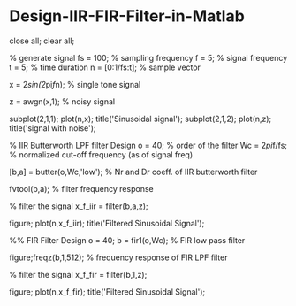 # Design-IIR-FIR-Filter-in-Matlab

close all; clear all;

% generate signal
fs = 100; % sampling frequency
f = 5;     % signal frequency
t = 5;      % time duration
n = [0:1/fs:t]; % sample vector

x = 2*sin(2*pi*f*n); % single tone signal

z = awgn(x,1);  % noisy signal

subplot(2,1,1); plot(n,x); title('Sinusoidal signal');
subplot(2,1,2); plot(n,z); title('signal with noise');

% IIR Butterworth LPF filter Design
o = 40;  % order of the filter
Wc = 2*pi*f/fs;     % normalized cut-off frequency (as of signal freq)

[b,a] = butter(o,Wc,'low'); % Nr and Dr coeff. of IIR butterworth filter

fvtool(b,a); % filter frequency response

% filter the signal
x_f_iir = filter(b,a,z);

figure; plot(n,x_f_iir); title('Filtered Sinusoidal Signal');

%% FIR Filter Design
o = 40;
b = fir1(o,Wc); % FIR low pass filter

figure;freqz(b,1,512); % frequency response of FIR LPF filter

% filter the signal
x_f_fir = filter(b,1,z);

figure; plot(n,x_f_fir); title('Filtered Sinusoidal Signal');
